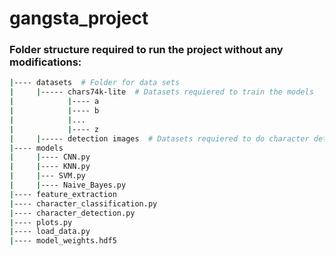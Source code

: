 # gangsta_project
### Folder structure required to run the project without any modifications:

```bash
|---- datasets  # Folder for data sets
|     |----- chars74k-lite  # Datasets requiered to train the models
|            |---- a
|            |---- b
|            |...
|            |---- z
|     |----- detection images  # Datasets requiered to do character detection
|---- models
|     |---- CNN.py
|     |---- KNN.py
|     |--- SVM.py
|     |---- Naive_Bayes.py
|---- feature_extraction
|---- character_classification.py
|---- character_detection.py
|---- plots.py
|---- load_data.py
|---- model_weights.hdf5
```
